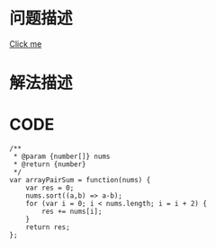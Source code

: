 # 问题描述

[Click me](https://leetcode.com/problems/array-partition-i/description/)

# 解法描述

# CODE
```
/**
 * @param {number[]} nums
 * @return {number}
 */
var arrayPairSum = function(nums) {
    var res = 0;
    nums.sort((a,b) => a-b);
    for (var i = 0; i < nums.length; i = i + 2) {
        res += nums[i];
    }
    return res;
};
```

